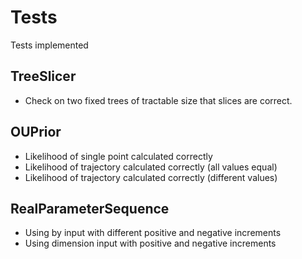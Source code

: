 # Tests

Tests implemented


## TreeSlicer
- Check on two fixed trees of tractable size that slices are correct.


## OUPrior

- Likelihood of single point calculated correctly
- Likelihood of trajectory calculated correctly (all values equal)
- Likelihood of trajectory calculated correctly (different values)


## RealParameterSequence
- Using by input with different positive and negative increments
- Using dimension input with positive and negative increments